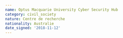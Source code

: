 ```yaml
---
name: Optus Macquarie University Cyber Security Hub
category: civil_society
nature: Centre de recherche
nationality: Australie
date_signed: '2018-11-12'
---
```

    